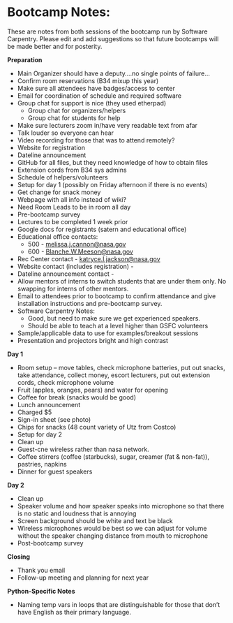 # Bootcamp Notes:

These are notes from both sessions of the bootcamp run by Software Carpentry. 
Please edit and add suggestions so that future bootcamps will be made better and for posterity.
 
__Preparation__
  - Main Organizer should have a deputy….no single points of failure…
  - Confirm room reservations (B34 mixup this year)
  - Make sure all attendees have badges/access to center
  - Email for coordination of schedule and required software
  - Group chat for support is nice (they used etherpad)
    - Group chat for organizers/helpers
    - Group chat for students for help
  - Make sure lecturers zoom in/have very readable text from afar
  - Talk louder so everyone can hear
  - Video recording for those that was to attend remotely?
  - Website for registration
  - Dateline announcement
  - GitHub for all files, but they need knowledge of how to obtain files
  - Extension cords from B34 sys admins
  - Schedule of helpers/volunteers
  - Setup for day 1 (possibly on Friday afternoon if there is no events)
  - Get change for snack money
  - Webpage with all info instead of wiki?
  - Need Room Leads to be in room all day
  - Pre-bootcamp survey
  - Lectures to be completed 1 week prior
  - Google docs for registrants (satern and educational office)
  - Educational office contacts:
    - 500 - melissa.j.cannon@nasa.gov
    - 600 - Blanche.W.Meeson@nasa.gov
  - Rec Center contact - katryce.l.jackson@nasa.gov
  - Website contact (includes registration) -
  - Dateline announcement contact -
  - Allow mentors of interns to switch students that are under them only. No swapping for interns of other mentors.
  - Email to attendees prior to bootcamp to confirm attendance and give installation instructions and pre-bootcamp survey.
  - Software Carpentry Notes:
    - Good, but need to make sure we get experienced speakers.
    - Should be able to teach at a level higher than GSFC volunteers
  - Sample/applicable data to use for examples/breakout sessions
  - Presentation and projectors bright and high contrast

__Day 1__
  - Room setup – move tables, check microphone batteries, put out snacks, take attendance, collect money, escort lecturers, put out extension cords, check microphone volume
  - Fruit (apples, oranges, pears) and water for opening
  - Coffee for break (snacks would be good)
  - Lunch announcement
  - Charged $5
  - Sign-in sheet (see photo)
  - Chips for snacks (48 count variety of Utz from Costco)
  - Setup for day 2
  - Clean up
  - Guest-cne wireless rather than nasa network.
  - Coffee stirrers (coffee (starbucks), sugar, creamer (fat & non-fat)), pastries, napkins
  - Dinner for guest speakers

__Day 2__
  - Clean up
  - Speaker volume and how speaker speaks into microphone so that there is no static and loudness that is annoying
  - Screen background should be white and text be black
  - Wireless microphones would be best so we can adjust for volume without the speaker changing distance from mouth to microphone
  - Post-bootcamp survey

__Closing__
  - Thank you email
  - Follow-up meeting and planning for next year

__Python-Specific Notes__
  - Naming temp vars in loops that are distinguishable for those that don’t have English as their primary language.
